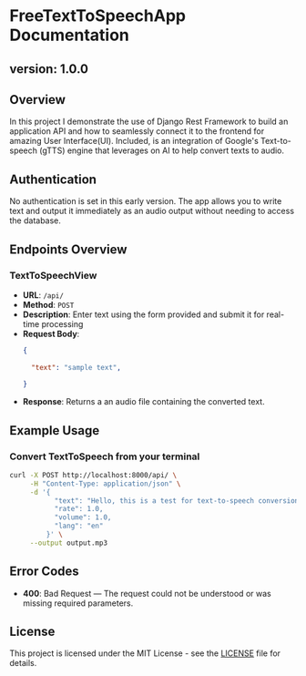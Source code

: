# FreeTextToSpeechApp Documentation
## version: 1.0.0

## Overview
In this project I demonstrate the use of Django Rest Framework to build an application API and how to seamlessly connect it to the frontend for amazing User Interface(UI). Included, is an integration of Google's Text-to-speech (gTTS) engine that leverages on AI to help convert texts to audio.

## Authentication
No authentication is set in this early version. The app allows you to write text and output it immediately as an audio output without needing to access the database.

## Endpoints Overview

### TextToSpeechView
- **URL**: `/api/`
- **Method**: `POST`
- **Description**: Enter text using the form provided and submit it for real-time processing
- **Request Body**:
  ```json
  {
    
    "text": "sample text",
    
  }
  ```
- **Response**: Returns a an audio file containing the converted text.


## Example Usage
### Convert TextToSpeech from your terminal
```bash
curl -X POST http://localhost:8000/api/ \
     -H "Content-Type: application/json" \
     -d '{
           "text": "Hello, this is a test for text-to-speech conversion.",
           "rate": 1.0,
           "volume": 1.0,
           "lang": "en"
         }' \
     --output output.mp3

```

## Error Codes
- **400**: Bad Request — The request could not be understood or was missing required parameters.


## License
This project is licensed under the MIT License - see the [LICENSE](LICENSE) file for details.
